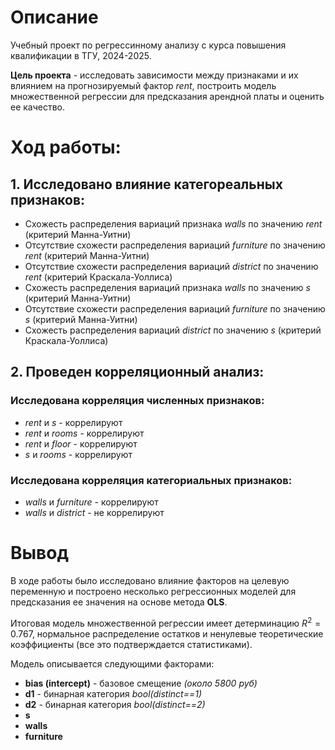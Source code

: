 # Описание

Учебный проект по регрессинному анализу с курса повышения квалификации в ТГУ, 2024-2025.  

**Цель проекта** - исследовать зависимости между признаками и их влиянием на прогнозируемый фактор *rent*, построить модель множественной регрессии для предсказания арендной платы и оценить ее качество.

# Ход работы:
## 1. Исследовано влияние категореальных признаков:
- Схожесть распределения вариаций признака *walls* по значению *rent* (критерий Манна-Уитни)
- Отсутствие схожести распределения вариаций *furniture* по значению *rent* (критерий Манна-Уитни)
- Отсутствие схожести распределения вариаций *district* по значению *rent* (критерий Краскала-Уоллиса)
- Схожесть распределения вариаций признака *walls* по значению *s* (критерий Манна-Уитни)
- Отсутствие схожести распределения вариаций *furniture* по значению *s* (критерий Манна-Уитни)
- Схожесть распределения вариаций *district* по значению *s* (критерий Краскала-Уоллиса)
## 2. Проведен корреляционный анализ:
### Исследована корреляция численных признаков:
- *rent* и *s* - коррелируют
- *rent* и *rooms* - коррелируют
- *rent* и *floor* - коррелируют
- *s* и *rooms* - коррелируют

### Исследована корреляция категориальных признаков:
- *walls* и *furniture* - коррелируют
- *walls* и *district* - не коррелируют

# Вывод  
В ходе работы было исследовано влияние факторов на целевую переменную и построено несколько регрессионных моделей для предсказания ее значения на основе метода **OLS**.

Итоговая модель множественной регрессии имеет детерминацию $R^2=0.767$, нормальное распределение остатков и ненулевые теоретические коэффициенты (все это подтверждается статистиками). 

Модель описывается следующими факторами:  
- **bias (intercept)** - базовое смещение *(около 5800 руб)*
- **d1** - бинарная категория *bool(distinct==1)*
- **d2** - бинарная категория *bool(distinct==2)*
- **s**
- **walls**
- **furniture**